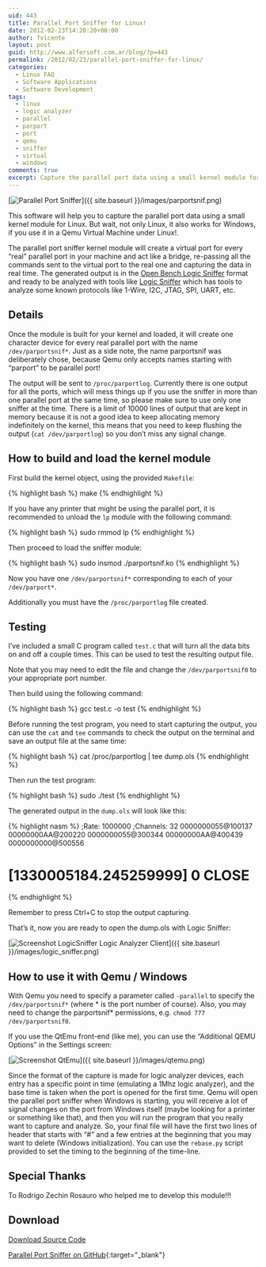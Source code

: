 ```yaml
---
uid: 443
title: Parallel Port Sniffer for Linux!
date: 2012-02-23T14:20:20+00:00
author: fvicente
layout: post
guid: http://www.alfersoft.com.ar/blog/?p=443
permalink: /2012/02/23/parallel-port-sniffer-for-linux/
categories:
  - Linux FAQ
  - Software Applications
  - Software Development
tags:
  - linux
  - logic analyzer
  - parallel
  - parport
  - port
  - qemu
  - sniffer
  - virtual
  - windows
comments: true
excerpt: Capture the parallel port data using a small kernel module for Linux
---
```

[<img src="{{ site.baseurl }}/images/parportsnif.png" alt="Parallel Port Sniffer" title="Parallel Port Sniffer"/>]({{ site.baseurl }}/images/parportsnif.png)

This software will help you to capture the parallel port data using a small kernel module for Linux. But wait, not only Linux, it also works for Windows, if you use it in a Qemu Virtual Machine under Linux!.

The parallel port sniffer kernel module will create a virtual port for every &#8220;real&#8221; parallel port in your machine and act like a bridge, re-passing all the commands sent to the virtual port to the real one and capturing the data in real time. The generated output is in the <a href="http://dangerousprototypes.com/docs/Open_Bench_Logic_Sniffer" title="Open Bench Logic Sniffer" target="_blank">Open Bench Logic Sniffer</a> format and ready to be analyzed with tools like <a href="http://www.lxtreme.nl/ols/" title="Logic Sniffer" target="_blank">Logic Sniffer</a> which has tools to analyze some known protocols like 1-Wire, I2C, JTAG, SPI, UART, etc.

<!--more-->

## Details

Once the module is built for your kernel and loaded, it will create one character device for every real parallel port with the name `/dev/parportsnif*`. Just as a side note, the name parportsnif was deliberately chose, because Qemu only accepts names starting with &#8220;parport&#8221; to be parallel port!
  
The output will be sent to `/proc/parportlog`. Currently there is one output for all the ports, which will mess things up if you use the sniffer in more than one parallel port at the same time, so please make sure to use only one sniffer at the time. There is a limit of 10000 lines of output that are kept in memory because it is not a good idea to keep allocating memory indefinitely on the kernel, this means that you need to keep flushing the output (`cat /dev/parportlog`) so you don&#8217;t miss any signal change.

## How to build and load the kernel module

First build the kernel object, using the provided `Makefile`:

{% highlight bash %}
make
{% endhighlight %}

If you have any printer that might be using the parallel port, it is recommended to unload the `lp` module with the following command:

{% highlight bash %}
sudo rmmod lp
{% endhighlight %}

Then proceed to load the sniffer module:

{% highlight bash %}
sudo insmod ./parportsnif.ko
{% endhighlight %}

Now you have one `/dev/parportsnif*` corresponding to each of your `/dev/parport*`.

Additionally you must have the `/proc/parportlog` file created.

## Testing

I&#8217;ve included a small C program called `test.c` that will turn all the data bits on and off a couple times. This can be used to test the resulting output file.

Note that you may need to edit the file and change the `/dev/parportsnif0` to your appropriate port number.

Then build using the following command:

{% highlight bash %}
gcc test.c -o test
{% endhighlight %}

Before running the test program, you need to start capturing the output, you can use the `cat` and `tee` commands to check the output on the terminal and save an output file at the same time:

{% highlight bash %}
cat /proc/parportlog | tee dump.ols
{% endhighlight %}

Then run the test program:

{% highlight bash %}
sudo ./test
{% endhighlight %}

The generated output in the `dump.ols` will look like this:

{% highlight nasm %}
;Rate: 1000000
;Channels: 32
0000000055@100137
00000000AA@200220
0000000055@300344
00000000AA@400439
0000000000@500556
# [1330005184.245259999] 0 CLOSE
{% endhighlight %}

Remember to press Ctrl+C to stop the output capturing.

That&#8217;s it, now you are ready to open the dump.ols with Logic Sniffer:

[<img src="{{ site.baseurl }}/images/logic_sniffer.png" alt="Screenshot LogicSniffer Logic Analyzer Client" title="Screenshot LogicSniffer Logic Analyzer Client"/>]({{ site.baseurl }}/images/logic_sniffer.png)

## How to use it with Qemu / Windows

With Qemu you need to specify a parameter called `-parallel` to specify the `/dev/parportsnif*` (where \* is the port number of course). Also, you may need to change the parportsnif\* permissions, e.g. `chmod 777 /dev/parportsnif0`.

If you use the QtEmu front-end (like me), you can use the &#8220;Additional QEMU Options&#8221; in the Settings screen:

[<img src="{{ site.baseurl }}/images/qtemu.png" alt="Screenshot QtEmu" title="Screenshot QtEmu"/>]({{ site.baseurl }}/images/qtemu.png)

Since the format of the capture is made for logic analyzer devices, each entry has a specific point in time (emulating a 1Mhz logic analyzer), and the base time is taken when the port is opened for the first time. Qemu will open the parallel port sniffer when Windows is starting, you will receive a lot of signal changes on the port from Windows itself (maybe looking for a printer or something like that), and then you will run the program that you really want to capture and analyze. So, your final file will have the first two lines of header that starts with &#8220;#&#8221; and a few entries at the beginning that you may want to delete (Windows initialization). You can use the `rebase.py` script provided to set the timing to the beginning of the time-line.

## Special Thanks

To Rodrigo Zechin Rosauro who helped me to develop this module!!!

## Download

<a title="Download Parallel Port Sniffer" markdown="0" href="https://github.com/fvicente/parportsnif/archive/master.zip" class="btn">Download Source Code</a>

[Parallel Port Sniffer on GitHub](https://github.com/fvicente/parportsnif "Parallel Port Sniffer on GitHub"){:target="_blank"}
